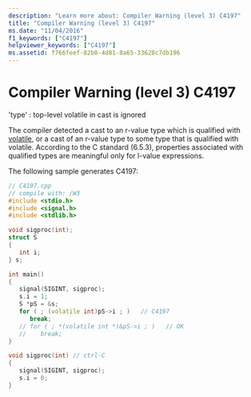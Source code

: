 ```yaml
---
description: "Learn more about: Compiler Warning (level 3) C4197"
title: "Compiler Warning (level 3) C4197"
ms.date: "11/04/2016"
f1_keywords: ["C4197"]
helpviewer_keywords: ["C4197"]
ms.assetid: f766feef-82b0-4d81-8a65-33628c7db196
---
```

# Compiler Warning (level 3) C4197

'type' : top-level volatile in cast is ignored

The compiler detected a cast to an r-value type which is qualified with [volatile](../../cpp/volatile-cpp.md), or a cast of an r-value type to some type that is qualified with volatile. According to the C standard (6.5.3), properties associated with qualified types are meaningful only for l-value expressions.

The following sample generates C4197:

```cpp
// C4197.cpp
// compile with: /W3
#include <stdio.h>
#include <signal.h>
#include <stdlib.h>

void sigproc(int);
struct S
{
   int i;
} s;

int main()
{
   signal(SIGINT, sigproc);
   s.i = 1;
   S *pS = &s;
   for ( ; (volatile int)pS->i ; )   // C4197
      break;
   // for ( ; *(volatile int *)&pS->i ; )   // OK
   //    break;
}

void sigproc(int) // ctrl-C
{
   signal(SIGINT, sigproc);
   s.i = 0;
}
```
